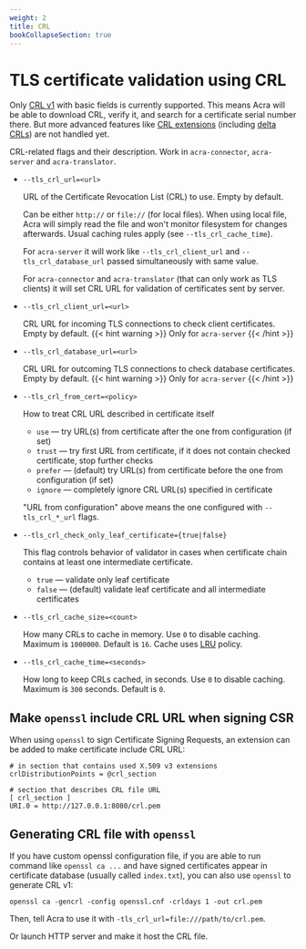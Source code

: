 ```yaml
---
weight: 2
title: CRL
bookCollapseSection: true
---
```


# TLS certificate validation using CRL

Only [CRL v1](https://datatracker.ietf.org/doc/html/rfc5280#section-4.1.2.1) with basic fields is currently supported.
This means Acra will be able to download CRL, verify it, and search for a certificate serial number there.
But more advanced features like [CRL extensions](https://datatracker.ietf.org/doc/html/rfc5280#section-5.2)
(including [delta CRLs](https://datatracker.ietf.org/doc/html/rfc5280#section-5.2.4)) are not handled yet.

CRL-related flags and their description. Work in `acra-connector`, `acra-server` and `acra-translator`.

* `--tls_crl_url=<url>`

  URL of the Certificate Revocation List (CRL) to use.
  Empty by default.

  Can be either `http://` or `file://` (for local files).
  When using local file, Acra will simply read the file and won't monitor filesystem for changes afterwards.
  Usual caching rules apply (see `--tls_crl_cache_time`).

  For `acra-server` it will work like `--tls_crl_client_url` and `--tls_crl_database_url`
  passed simultaneously with same value.

  For `acra-connector` and `acra-translator` (that can only work as TLS clients)
  it will set CRL URL for validation of certificates sent by server.

* `--tls_crl_client_url=<url>`

  CRL URL for incoming TLS connections to check client certificates.
  Empty by default.
  {{< hint warning >}}
  Only for `acra-server`
  {{< /hint >}}

* `--tls_crl_database_url=<url>`

  CRL URL for outcoming TLS connections to check database certificates.
  Empty by default.
  {{< hint warning >}}
  Only for `acra-server`
  {{< /hint >}}

* `--tls_crl_from_cert=<policy>`

  How to treat CRL URL described in certificate itself

  * `use` — try URL(s) from certificate after the one from configuration (if set)
  * `trust` — try first URL from certificate, if it does not contain checked certificate, stop further checks
  * `prefer` — (default) try URL(s) from certificate before the one from configuration (if set)
  * `ignore` — completely ignore CRL URL(s) specified in certificate

  "URL from configuration" above means the one configured with `--tls_crl_*_url` flags.

* `--tls_crl_check_only_leaf_certificate={true|false}`

  This flag controls behavior of validator in cases when certificate chain contains at least one intermediate certificate.

  * `true` — validate only leaf certificate
  * `false` — (default) validate leaf certificate and all intermediate certificates

* `--tls_crl_cache_size=<count>`

  How many CRLs to cache in memory.
  Use `0` to disable caching. Maximum is `1000000`. Default is `16`.
  Cache uses [LRU](https://en.wikipedia.org/wiki/Cache_replacement_policies#Least_recently_used_(LRU)) policy.

* `--tls_crl_cache_time=<seconds>`

  How long to keep CRLs cached, in seconds.
  Use `0` to disable caching. Maximum is `300` seconds. Default is `0`.

## Make `openssl` include CRL URL when signing CSR

When using `openssl` to sign Certificate Signing Requests,
an extension can be added to make certificate include CRL URL:
```
# in section that contains used X.509 v3 extensions
crlDistributionPoints = @crl_section

# section that describes CRL file URL
[ crl_section ]
URI.0 = http://127.0.0.1:8080/crl.pem
```

## Generating CRL file with `openssl`

If you have custom openssl configuration file, if you are able to run command like
`openssl ca ...` and have signed certificates appear in certificate database (usually called `index.txt`),
you can also use `openssl` to generate CRL v1:
```
openssl ca -gencrl -config openssl.cnf -crldays 1 -out crl.pem
```
Then, tell Acra to use it with `-tls_crl_url=file:///path/to/crl.pem`.

Or launch HTTP server and make it host the CRL file.
